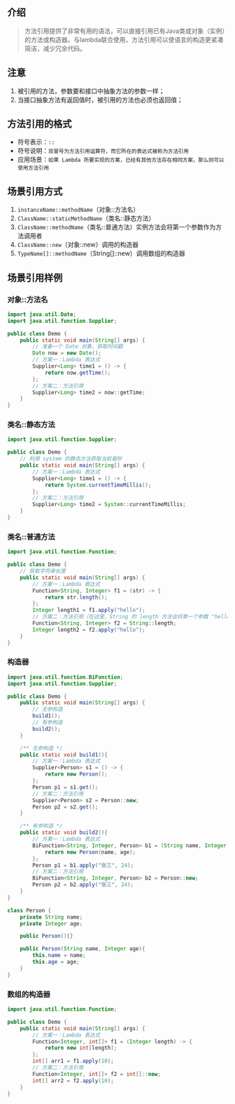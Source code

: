 
## 介绍
> 方法引用提供了非常有用的语法，可以直接引用已有Java类或对象（实例）的方法或构造器。与lambda联合使用，方法引用可以使语言的构造更紧凑简洁，减少冗余代码。

## 注意
1. 被引用的方法，参数要和接口中抽象方法的参数一样；
2. 当接口抽象方法有返回值时，被引用的方法也必须也返回值；

## 方法引用的格式
- 符号表示：`::`
- 符号说明：`双冒号为方法引用运算符，而它所在的表达式被称为方法引用`
- 应用场景：`如果 Lambda 所要实现的方案，已经有其他方法存在相同方案，那么则可以使用方法引用`

## 场景引用方式
1. `instanceName::methodName`（对象::方法名）
2. `ClassName::staticMethodName`（类名::静态方法）
3. `ClassName::methodName`（类名::普通方法）实例方法会将第一个参数作为方法调用者
4. `ClassName::new`（对象::new）调用的构造器
5. `TypeName[]::methodName`（String[]::new）调用数组的构造器

## 场景引用样例

### 对象::方法名
```java
import java.util.Date;
import java.util.function.Supplier;

public class Demo {
    public static void main(String[] args) {
        // 准备一个 Date 对象，获取时间戳
        Date now = new Date();
        // 方案一：Lambda 表达式
        Supplier<Long> time1 = () -> {
            return now.getTime();
        };
        // 方案二：方法引用
        Supplier<Long> time2 = now::getTime;
    }
}
```

### 类名::静态方法
```java
import java.util.function.Supplier;

public class Demo {
    // 利用 system 的静态方法获取当前毫秒
    public static void main(String[] args) {
        // 方案一：Lambda 表达式
        Supplier<Long> time1 = () -> {
            return System.currentTimeMillis();
        };
        // 方案二：方法引用
        Supplier<Long> time2 = System::currentTimeMillis;
    }
}
```

### 类名::普通方法
```java
import java.util.function.Function;

public class Demo {
    // 获取字符串长度
    public static void main(String[] args) {
        // 方案一：Lambda 表达式
        Function<String, Integer> f1 = (str) -> {
            return str.length();
        };
        Integer length1 = f1.apply("hello");
        // 方案二：方法引用（在这里，String 的 length 方法会将第一个参数 "hello" 作为方法调用者）
        Function<String, Integer> f2 = String::length;
        Integer length2 = f2.apply("hello");
    }
}
```

### 构造器
```java
import java.util.function.BiFunction;
import java.util.function.Supplier;

public class Demo {
    public static void main(String[] args) {
        // 无参构造
        build1();
        // 有参构造
        build2();
    }

    /** 无参构造 */
    public static void build1(){
        // 方案一：Lambda 表达式
        Supplier<Person> s1 = () -> {
            return new Person();
        };
        Person p1 = s1.get();
        // 方案二：方法引用
        Supplier<Person> s2 = Person::new;
        Person p2 = s2.get();
    }

    /** 有参构造 */
    public static void build2(){
        // 方案一：Lambda 表达式
        BiFunction<String, Integer, Person> b1 = (String name, Integer age) -> {
            return new Person(name, age);
        };
        Person p1 = b1.apply("张三", 24);
        // 方案二：方法引用
        BiFunction<String, Integer, Person> b2 = Person::new;
        Person p2 = b2.apply("张三", 24);
    }
}

class Person {
    private String name;
    private Integer age;

    public Person(){}

    public Person(String name, Integer age){
        this.name = name;
        this.age = age;
    }
}
```

### 数组的构造器
```java
import java.util.function.Function;

public class Demo {
    public static void main(String[] args) {
        // 方案一：Lambda 表达式
        Function<Integer, int[]> f1 = (Integer length) -> {
            return new int[length];
        };
        int[] arr1 = f1.apply(10);
        // 方案二：方法引用
        Function<Integer, int[]> f2 = int[]::new;
        int[] arr2 = f2.apply(10);
    }
}
```
